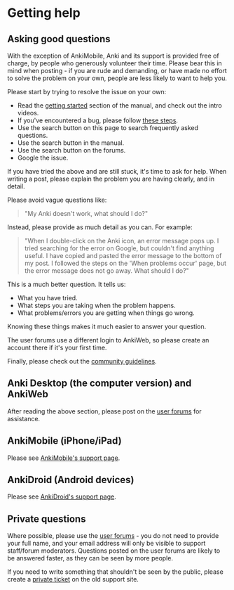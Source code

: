 # Getting help

## Asking good questions

With the exception of AnkiMobile, Anki and its support is provided free of
charge, by people who generously volunteer their time. Please bear this in mind
when posting - if you are rude and demanding, or have made no effort to solve
the problem on your own, people are less likely to want to help you.

Please start by trying to resolve the issue on your own:

- Read the [getting started](https://docs.ankiweb.net/getting-started.html) section
  of the manual, and check out the intro videos.
- If you've encountered a bug, please follow [these
  steps](https://faqs.ankiweb.net/when-problems-occur.html).
- Use the search button on this page to search frequently asked questions.
- Use the search button in the manual.
- Use the search button on the forums. 
- Google the issue.

If you have tried the above and are still stuck, it's time to ask for help.
When writing a post, please explain the problem you are having clearly, and in detail.

Please avoid vague questions like:

> "My Anki doesn't work, what should I do?"

Instead, please provide as much detail as you can. For example:

> "When I double-click on the Anki icon, an error message pops up. I tried
> searching for the error on Google, but couldn't find anything useful. I have
> copied and pasted the error message to the bottom of my post. I followed the
> steps on the 'When problems occur' page, but the error message does not go
> away. What should I do?"

This is a much better question. It tells us:

- What you have tried.
- What steps you are taking when the problem happens.
- What problems/errors you are getting when things go wrong.

Knowing these things makes it much easier to answer your question.

The user forums use a different login to AnkiWeb, so please create an
account there if it's your first time.

Finally, please check out the [community
guidelines](https://forums.ankiweb.net/faq).

## Anki Desktop (the computer version) and AnkiWeb

After reading the above section, please post on the
[user forums](https://forums.ankiweb.net) for assistance.

## AnkiMobile (iPhone/iPad)

Please see [AnkiMobile's support page](https://docs.ankimobile.net).

## AnkiDroid (Android devices)

Please see [AnkiDroid's support page](https://docs.ankidroid.org/help.html).

## Private questions

Where possible, please use the [user forums](https://forums.ankiweb.net) - you
do not need to provide your full name, and your email address will only be
visible to support staff/forum moderators. Questions posted on the user forums
are likely to be answered faster, as they can be seen by more people.

If you need to write something that shouldn't be seen by the public, please
create a [private ticket](https://anki.tenderapp.com/discussions/private) on the
old support site.
